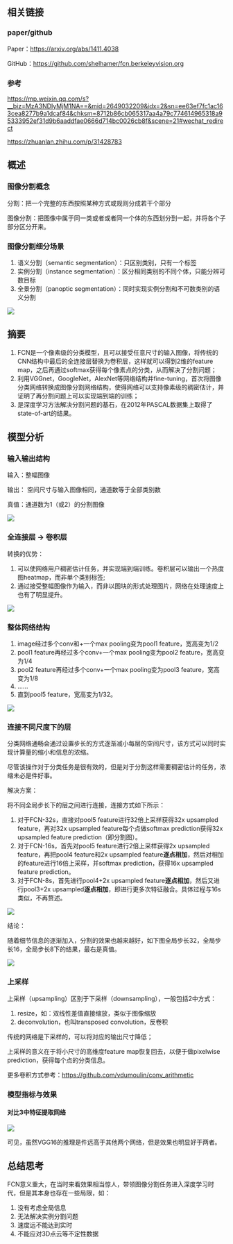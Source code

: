##  相关链接

### paper/github

Paper：https://arxiv.org/abs/1411.4038  

GitHub：https://github.com/shelhamer/fcn.berkeleyvision.org  

### 参考

https://mp.weixin.qq.com/s?__biz=MzA3NDIyMjM1NA==&mid=2649032209&idx=2&sn=ee63ef7fc1ac163cea8277b9a1dcaf84&chksm=8712b86cb065317aa4a79c774614965318a95333952ef31d9b6aaddfae0666d714bc0026cb8f&scene=21#wechat_redirect

https://zhuanlan.zhihu.com/p/31428783

## 概述

### 图像分割概念

分割：把一个完整的东西按照某种方式或规则分成若干个部分  

图像分割：把图像中属于同一类或者或者同一个体的东西划分到一起，并将各个子部分区分开来。

### 图像分割细分场景

1. 语义分割（semantic segmentation）：只区别类别，只有一个标签
2. 实例分割（instance segmentation）：区分相同类别的不同个体，只能分辨可数目标
3. 全景分割（panoptic segmentation）：同时实现实例分割和不可数类别的语义分割

![](./imgs/FCN_1.png)

## 摘要

1. FCN是一个像素级的分类模型，且可以接受任意尺寸的输入图像，将传统的CNN结构中最后的全连接层替换为卷积层，这样就可以得到2维的feature map，之后再通过softmax获得每个像素点的分类，从而解决了分割问题；
2. 利用VGGnet，GoogleNet，AlexNet等网络结构并fine-tuning，首次将图像分类网络转换成图像分割网络结构，使得网络可以支持像素级的稠密估计，并证明了再分割问题上可以实现端到端的训练；
3. 是深度学习方法解决分割问题的基石，在2012年PASCAL数据集上取得了state-of-art的结果。

## 模型分析

### 输入输出结构

输入：整幅图像

输出： 空间尺寸与输入图像相同，通道数等于全部类别数

真值：通道数为1（或2）的分割图像

![](./imgs/FCN_2.png)

### 全连接层 -> 卷积层

转换的优势：

1. 可以使网络用户稠密估计任务，并实现端到端训练。卷积层可以输出一个热度图heatmap，而非单个类别标签;
2. 通过接受整幅图像作为输入，而非以图块的形式处理图片，网络在处理速度上也有了明显提升。

![](./imgs/FCN_3.png)

### 整体网络结构

1. image经过多个conv和+一个max pooling变为pool1 feature，宽高变为1/2
2. pool1 feature再经过多个conv+一个max pooling变为pool2 feature，宽高变为1/4
3. pool2 feature再经过多个conv+一个max pooling变为pool3 feature，宽高变为1/8
4. ......
5. 直到pool5 feature，宽高变为1/32。

![](./imgs/FCN_7.png)



### 连接不同尺度下的层

分类网络通畅会通过设置步长的方式逐渐减小每层的空间尺寸，该方式可以同时实现计算量的缩小和信息的浓缩。

尽管该操作对于分类任务是很有效的，但是对于分割这样需要稠密估计的任务，浓缩未必是件好事。

解决方案：

将不同全局步长下的层之间进行连接，连接方式如下所示：

1. 对于FCN-32s，直接对pool5 feature进行32倍上采样获得32x upsampled feature，再对32x upsampled feature每个点做softmax prediction获得32x upsampled feature prediction（即分割图）。
2. 对于FCN-16s，首先对pool5 feature进行2倍上采样获得2x upsampled feature，再把pool4 feature和2x upsampled feature**逐点相加**，然后对相加的feature进行16倍上采样，并softmax prediction，获得16x upsampled feature prediction。
3. 对于FCN-8s，首先进行pool4+2x upsampled feature**逐点相加**，然后又进行pool3+2x upsampled**逐点相加**，即进行更多次特征融合。具体过程与16s类似，不再赘述。

![](./imgs/FCN_4.png)

结论：

随着细节信息的逐渐加入，分割的效果也越来越好，如下图全局步长32，全局步长16，全局步长8下的结果，最右是真值。  

![](./imgs/FCN_5.png)

### 上采样

上采样（upsampling）区别于下采样（downsampling），一般包括2中方式：

1. resize，如：双线性差值直接缩放，类似于图像缩放
2. deconvolution，也叫transposed convolution，反卷积

传统的网络是下采样的，可以将对应的输出尺寸降低；  

上采样的意义在于将小尺寸的高维度feature map恢复回去，以便于做pixelwise prediction，获得每个点的分类信息。  

更多卷积方式参考：https://github.com/vdumoulin/conv_arithmetic

### 模型指标与效果

#### 对比3中特征提取网络

![](./imgs/FCN_6.png)

可见，虽然VGG16的推理是件远高于其他两个网络，但是效果也明显好于两者。

## 总结思考

FCN意义重大，在当时来看效果相当惊人，带领图像分割任务进入深度学习时代，但是其本身也存在一些局限，如：  

1. 没有考虑全局信息
2. 无法解决实例分割问题
3. 速度远不能达到实时
4. 不能应对3D点云等不定性数据


